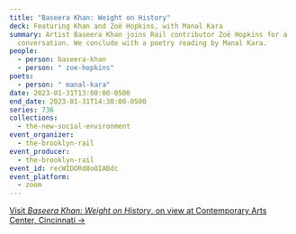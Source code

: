 ```yaml
---
title: "Baseera Khan: Weight on History"
deck: Featuring Khan and Zoë Hopkins, with Manal Kara
summary: Artist Baseera Khan joins Rail contributor Zoë Hopkins for a
  conversation. We conclude with a poetry reading by Manal Kara.
people:
  - person: baseera-khan
  - person: " zoe-hopkins"
poets:
  - person: " manal-kara"
date: 2023-01-31T13:00:00-0500
end_date: 2023-01-31T14:30:00-0500
series: 736
collections:
  - the-new-social-environment
event_organizer:
  - the-brooklyn-rail
event_producer:
  - the-brooklyn-rail
event_id: recWIDORd8oOIABdc
event_platform:
  - zoom
---
```

[V﻿isit *Baseera Khan: Weight on History*, on view at Contemporary Arts Center, Cincinnati →](https://www.contemporaryartscenter.org/experience/exhibitions/2022/09/baseera-khan-weight-on-history)